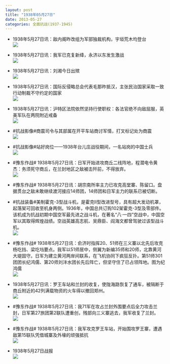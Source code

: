 ```yaml
---
layout: post
title: "1938年05月27日"
date: 2013-05-27
categories: 全面抗战(1937-1945)
---
```


<meta name="referrer" content="no-referrer" />

- 1938年5月27日讯：敌内阁昨改组为军部独裁机构，宇垣荒木均登台 <br/><img src="https://ww3.sinaimg.cn/large/aca367d8jw1e537c5b706j20c112v0v7.jpg" />

- 1938年5月27日讯：我军已克复新绛，永济以东发生激战 <br/><img src="https://ww3.sinaimg.cn/large/aca367d8jw1e5361uddvuj20c10udwh1.jpg" />

- 1938年5月27日讯：刘湘今日出殡 <br/><img src="https://ww1.sinaimg.cn/large/aca367d8jw1e535llo3zsj209g0o80u3.jpg" />

- 1938年5月27日讯：国际反侵略总会代表毛那昨抵汉，主张民治国家采取一致行动制裁不守约定的国家 <br/><img src="https://ww3.sinaimg.cn/large/aca367d8jw1e533vdd8dij20kh09vtap.jpg" />

- 1938年5月27日讯：沪特区法院依然坚持行使职权：各法官绝不向敌屈服，英美军队在两院附近戒备 <br/><img src="https://ww2.sinaimg.cn/large/aca367d8jw1e5324kf4eij20g10a4ab6.jpg" />

- #抗战影像#商震司令与其部属在开平车站商讨军情，打叉标记处为商震 <br/><img src="https://ww3.sinaimg.cn/large/aca367d8jw1e52x255zdej21kw16oh18.jpg" />

- #抗战影像#站好岗位——1938年台儿庄战役期间，一名站岗的中国士兵 <br/><img src="https://ww4.sinaimg.cn/large/aca367d8jw1e52v6mvyxsj20f50ncn0z.jpg" />

- #豫东作战# 1938年5月27日讯：日军开始进攻商丘二线阵地，程潜电令黄杰：务须死守商丘，在兰封地区之敌被击歼前，不得放弃。 <br/><img src="https://ww2.sinaimg.cn/large/aca367d8jw1e52rq1xujij20dn0kdgo0.jpg" />

- #豫东作战# 1938年5月27日讯：胡宗南所率主力已攻克高堂寨、陈留口。盘据贯台之敌未敢继续渡河接应14师团，14师团和日军主力的联系已被切断。 

- #抗战装备#美制霍克-3型战斗机，是霍克II型改进型号，具有超大发动机罩，起落架可回收至机身两侧。1936年，中国总共订购102架霍克-3型及零部件。该机成为抗战初期中国空军最先进之战斗机，在著名“八·一四”空战中，中国空军以其取得辉煌战绩。空战英雄高志航、吴鼎臣、阎海文都曾驾驶过该型战斗机。 <br/><img src="https://ww3.sinaimg.cn/large/aca367d8jw1e52pb2er72j20c10mm75a.jpg" />

- #豫东作战# 1938年5月27日讯：俞济时指挥20、51师在三义寨以北先后攻克杨圪挡、梁圪垱要点。我军以51师居中，侧翼为新编35师和20师，北靠黄河大堤固守。日军为建立黄河两岸间联系，在飞机协同下疯狂反扑。第51师301团团长纪鸿儒、第20师刘沣水团长先后阵亡，但坚守住了已占领阵地。图为纪鸿儒 <br/><img src="https://ww2.sinaimg.cn/large/aca367d8jw1e52o9cv8uwj20bu0f2t9w.jpg" />

- 1938年5月27日讯：罗王车站和兰封的收复，使陇海路恢复了通车，被隔断于商丘附近的42列满载物资的火车得以撤回郑州。 <br/><img src="https://ww1.sinaimg.cn/large/aca367d8jw1e52mix6ytlj20gt0fcaci.jpg" />

- #豫东作战# 1938年5月27日讯：我71军在攻占兰封外围要点后全力攻击兰封，日军第27旅团第2联队遭重创，残部向三义寨逃去，我军收复了兰封。 <br/><img src="https://ww1.sinaimg.cn/large/aca367d8jw1e52kry2bexj20es0fd0u5.jpg" />

- #豫东作战# 1938年5月27日讯：我军攻克罗王车站，开始围攻罗王寨，遭遇敌第15联队凭借城寨及外壕的顽强抵抗 <br/><img src="https://ww3.sinaimg.cn/large/aca367d8jw1e52j1yyqhvj20ci07rgme.jpg" />

- 1938年5月27日战报 <br/><img src="https://ww1.sinaimg.cn/large/aca367d8jw1e52hbbn35vj20bf0kswgr.jpg" />

